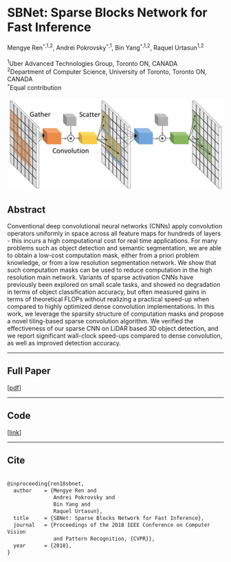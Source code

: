<title>SBNet: Sparse Blocks Network for Fast Inference</title>
<div class="ribbon"></div>

<h1>SBNet: Sparse Blocks Network for Fast Inference</h1>

Mengye Ren<sup>``*``,1,2</sup>, Andrei Pokrovsky<sup>``*``,1</sup>, Bin Yang<sup>``*``,1,2</sup>, 
Raquel Urtasun<sup>1,2</sup><br />
<br />
<sup>1</sup>Uber Advanced Technologies Group, Toronto ON, CANADA<br />
<sup>2</sup>Department of Computer Science, University of Toronto, Toronto ON, CANADA<br />
<sup>``*``</sup>Equal contribution<br />
<br/>
<img class="paper-fig" src="img/fig1.png" />

## Abstract
Conventional deep convolutional neural networks (CNNs) apply convolution operators uniformly in
space across all feature maps for hundreds of layers - this incurs a high computational cost for
real time applications. For many problems such as object detection and semantic segmentation, we are
able to obtain a low-cost computation mask, either from a priori problem knowledge, or from a low
resolution segmentation network. We show that such computation masks can be used to reduce
computation in the high resolution main network. Variants of sparse activation CNNs have previously
been explored on small scale tasks, and showed no degradation in terms of object classification
accuracy, but often measured gains in terms of theoretical FLOPs without realizing a practical
speed-up when compared to highly optimized dense convolution implementations. In this work, we
leverage the sparsity structure of computation masks and propose a novel tiling-based sparse
convolution algorithm. We verified the effectiveness of our sparse CNN on LiDAR based 3D object
detection, and we report significant wall-clock speed-ups compared to dense convolution, as well as
improved detection accuracy.

-------------------------------------------------------------------------------

## Full Paper

[[pdf](papers/paper.pdf)]

-------------------------------------------------------------------------------

## Code
[[link](https://github.com/uber/sbnet)]

-------------------------------------------------------------------------------

## Cite
<pre>
<code>
@inproceeding{ren18sbnet,
  author    = {Mengye Ren and 
               Andrei Pokrovsky and
               Bin Yang and
               Raquel Urtasun},
  title     = {SBNet: Sparse Blocks Network for Fast Inference},
  journal   = {Proceedings of the 2018 IEEE Conference on Computer Vision 
               and Pattern Recognition, {CVPR}},
  year      = {2018},
}
</code>
</pre>
<div class="ribbon"></div>
